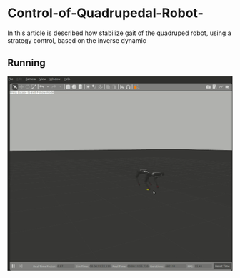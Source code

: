 # Control-of-Quadrupedal-Robot-
In this article is described  how stabilize gait of the quadruped robot, using a strategy control, based on the  inverse dynamic
## Running

![screenshot1](https://github.com/survivor123/Control-of-Quadrupedal-Robot-/blob/master/dog.png)
